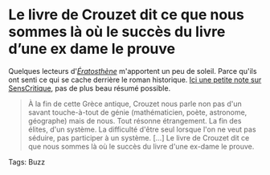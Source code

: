 # Le livre de Crouzet dit ce que nous sommes là où le succès du livre d&#8217;une ex dame le prouve

Quelques lecteurs d'[*Ératosthène*](/eratosthene/) m'apportent un peu de soleil. Parce qu'ils ont senti ce qui se cache derrière le roman historique. [Ici une petite note sur SensCritique](http://www.senscritique.com/livre/Eratosthene/critique/38352903), pas de plus beau résumé possible.

> À la fin de cette Grèce antique, Crouzet nous parle non pas d'un savant touche-à-tout de génie (mathématicien, poète, astronome, géographe) mais de nous. Tout résonne étrangement. La fin des élites, d'un système. La difficulté d'être seul lorsque l'on ne veut pas séduire, pas participer à un système. \[…\] Le livre de Crouzet dit ce que nous sommes là où le succès du livre d'une ex-dame le prouve.

Tags: Buzz